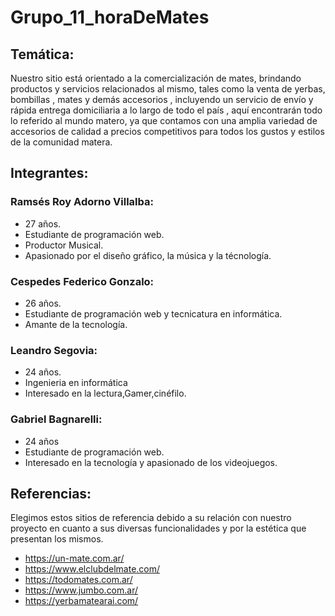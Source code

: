 # Grupo_11_horaDeMates

## Temática: 
Nuestro sitio está orientado a la comercialización de mates, brindando productos y servicios relacionados al mismo, tales como la venta de yerbas, bombillas , mates y demás accesorios , incluyendo un servicio de envío y rápida entrega domiciliaria a lo largo de todo el país , aquí encontrarán todo lo referido al mundo matero, ya que contamos con una amplia variedad de accesorios de calidad a precios competitivos para todos los gustos y estilos de la comunidad matera.

##  Integrantes:

### Ramsés Roy Adorno Villalba:

* 27 años.
* Estudiante de programación web.
* Productor Musical.
* Apasionado por el diseño gráfico, la música y la técnología.



### Cespedes Federico Gonzalo:

*  26 años.
* Estudiante de programación web y tecnicatura en informática.
* Amante de la tecnología.

### Leandro Segovia:

* 24 años.
* Ingenieria en informática
* Interesado en la lectura,Gamer,cinéfilo.

### Gabriel Bagnarelli:

*  24 años
* Estudiante de programación web.
* Interesado en la tecnología y apasionado de los videojuegos.

## Referencias: 

Elegimos estos sitios de referencia debido a su relación con nuestro proyecto en cuanto a sus diversas funcionalidades y por la estética que presentan los mismos.

* https://un-mate.com.ar/
* https://www.elclubdelmate.com/
* https://todomates.com.ar/
* https://www.jumbo.com.ar/
* https://yerbamatearai.com/




